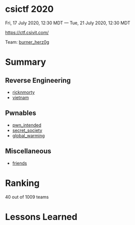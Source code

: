 # csictf 2020
Fri, 17 July 2020, 12:30 MDT — Tue, 21 July 2020, 12:30 MDT 

<https://ctf.csivit.com/>

Team: [burner_herz0g](https://ctftime.org/team/63292)

# Summary

## Reverse Engineering

* [ricknmorty](ricknmorty/)
* [vietnam](vietnam/)

## Pwnables

* [pwn_intended](pwn_intended/)
* [secret_society](secret_society/)
* [global_warming](global_warming/)

## Miscellaneous

* [friends](friends/)

# Ranking

40 out of 1009 teams

# Lessons Learned


